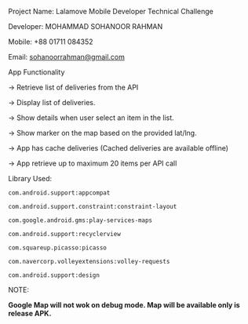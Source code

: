 Project Name: Lalamove Mobile Developer Technical Challenge <Android>

Developer: MOHAMMAD SOHANOOR RAHMAN

Mobile: +88 01711 084352

Email: sohanoorrahman@gmail.com


App Functionality 


-> Retrieve list of deliveries from the API

-> Display list of deliveries.

-> Show details when user select an item in the list.

-> Show marker on the map based on the provided lat/lng.


-> App has cache deliveries (Cached deliveries are available offline)

-> App retrieve up to maximum 20 items per API call



Library Used:

    com.android.support:appcompat

    com.android.support.constraint:constraint-layout

    com.google.android.gms:play-services-maps

    com.android.support:recyclerview

    com.squareup.picasso:picasso

    com.navercorp.volleyextensions:volley-requests

    com.android.support:design
    

NOTE: 

**Google Map will not wok on debug mode. Map will be available only is release APK.**



